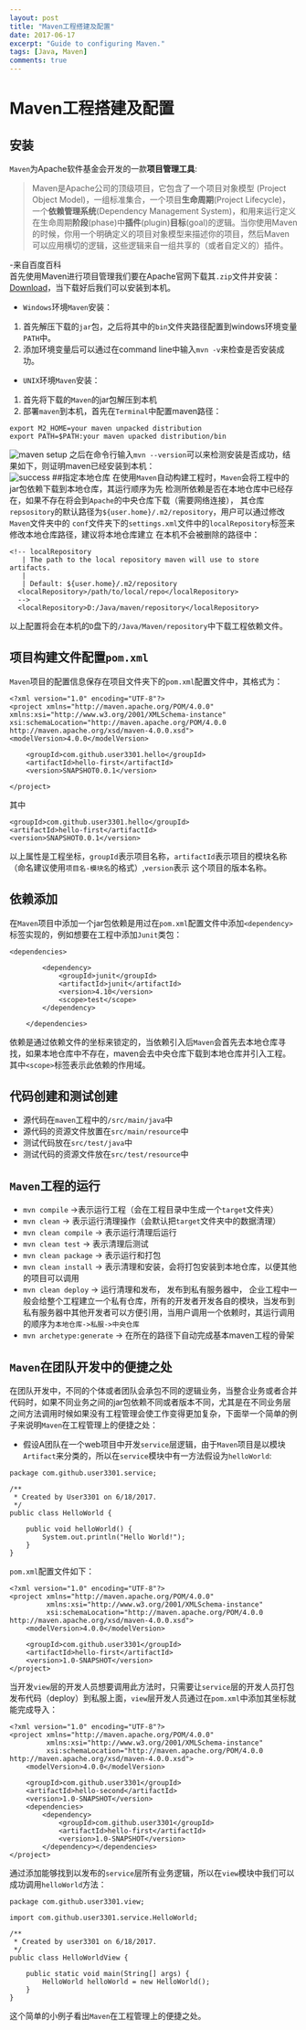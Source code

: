 ```yaml
---
layout: post
title: "Maven工程搭建及配置"
date: 2017-06-17
excerpt: "Guide to configuring Maven."
tags: [Java, Maven]
comments: true
---
```

# Maven工程搭建及配置
## 安装
`Maven`为Apache软件基金会开发的一款**项目管理工具**:

>Maven是Apache公司的顶级项目，它包含了一个项目对象模型 (Project Object Model)，一组标准集合，一个项目**生命周期**(Project Lifecycle)，一个**依赖管理系统**(Dependency Management System)，和用来运行定义在生命周期**阶段**(phase)中**插件**(plugin)**目标**(goal)的逻辑。当你使用Maven的时候，你用一个明确定义的项目对象模型来描述你的项目，然后Maven可以应用横切的逻辑，这些逻辑来自一组共享的（或者自定义的）插件。

-来自百度百科</br>
首先使用Maven进行项目管理我们要在Apache官网下载其`.zip`文件并安装：[Download](https://maven.apache.org/download.cgi)，当下载好后我们可以安装到本机。
* `Windows`环境`Maven`安装：
1. 首先解压下载的`jar`包，之后将其中的`bin`文件夹路径配置到windows环境变量`PATH`中。
2. 添加环境变量后可以通过在command line中输入`mvn -v`来检查是否安装成功。
* `UNIX`环境`Maven`安装：
1. 首先将下载的`Maven`的jar包解压到本机
2. 部署`maven`到本机，首先在`Terminal`中配置maven路径：
```
export M2_HOME=your maven unpacked distribution
export PATH=$PATH:your maven upacked distribution/bin
```
![maven setup](http://ww1.sinaimg.cn/large/6b1abb29gy1fgrp6fu1y3j20cg00waa3.jpg)
之后在命令行输入`mvn --version`可以来检测安装是否成功，结果如下，则证明maven已经安装到本机：</br>
![success](http://ww1.sinaimg.cn/large/6b1abb29gy1fgrpai53lxj20hm02hmxp.jpg)
##指定本地仓库
在使用`Maven`自动构建工程时，`Maven`会将工程中的jar包依赖下载到本地仓库，其运行顺序为先
检测所依赖是否在本地仓库中已经存在，如果不存在将会到`Apache`的中央仓库下载（需要网络连接），
其仓库`repsository`的默认路径为`${user.home}/.m2/repository`，用户可以通过修改`Maven`文件夹中的
`conf`文件夹下的`settings.xml`文件中的`localRepository`标签来修改本地仓库路径，建议将本地仓库建立
在本机不会被删除的路径中：

```
<!-- localRepository
   | The path to the local repository maven will use to store artifacts.
   |
   | Default: ${user.home}/.m2/repository
  <localRepository>/path/to/local/repo</localRepository>
  -->
  <localRepository>D:/Java/maven/repository</localRepository>
```

以上配置将会在本机的`D`盘下的`/Java/Maven/repository`中下载工程依赖文件。
## 项目构建文件配置`pom.xml`
`Maven`项目的配置信息保存在项目文件夹下的`pom.xml`配置文件中，其格式为：

```
<?xml version="1.0" encoding="UTF-8"?>
<project xmlns="http://maven.apache.org/POM/4.0.0" xmlns:xsi="http://www.w3.org/2001/XMLSchema-instance" xsi:schemaLocation="http://maven.apache.org/POM/4.0.0 http://maven.apache.org/xsd/maven-4.0.0.xsd">
<modelVersion>4.0.0</modelVersion>

	<groupId>com.github.user3301.hello</groupId>
	<artifactId>hello-first</artifactId>
	<version>SNAPSHOT0.0.1</version>

</project>
```

其中

```
<groupId>com.github.user3301.hello</groupId>
<artifactId>hello-first</artifactId>
<version>SNAPSHOT0.0.1</version>
```

以上属性是工程坐标，`groupId`表示项目名称，`artifactId`表示项目的模块名称（命名建议使用`项目名-模块名`的格式）,`version`表示
这个项目的版本名称。</br>
## 依赖添加
在`Maven`项目中添加一个jar包依赖是用过在`pom.xml`配置文件中添加`<dependency>`标签实现的，例如想要在工程中添加`Junit`类包：

```
<dependencies>

		<dependency>
			<groupId>junit</groupId>
			<artifactId>junit</artifactId>
			<version>4.10</version>
			<scope>test</scope>
		</dependency>

	</dependencies>
```

依赖是通过依赖文件的坐标来锁定的，当依赖引入后`Maven`会首先去本地仓库寻找，如果本地仓库中不存在，maven会去中央仓库下载到本地仓库并引入工程。 其中`<scope>`标签表示此依赖的作用域。
## 代码创建和测试创建
* 源代码在`maven`工程中的`/src/main/java`中
* 源代码的资源文件放置在`src/main/resource`中
* 测试代码放在`src/test/java`中
* 测试代码的资源文件放在`src/test/resource`中
## `Maven`工程的运行
* `mvn compile` ->表示运行工程（会在工程目录中生成一个`target`文件夹）
* `mvn clean` -> 表示运行清理操作（会默认把`target`文件夹中的数据清理）
* `mvn clean compile` -> 表示运行清理后运行
* `mvn clean test` -> 表示清理后测试
* `mvn clean package` -> 表示运行和打包
* `mvn clean install` -> 表示清理和安装，会将打包安装到本地仓库，以便其他的项目可以调用
* `mvn clean deploy` -> 运行清理和发布， 发布到私有服务器中， 企业工程中一般会给整个工程建立一个私有仓库，所有的开发者开发各自的模块，当发布到私有服务器中其他开发者可以方便引用，当用户调用一个依赖时，其运行调用的顺序为`本地仓库->私服->中央仓库`
* `mvn archetype:generate` -> 在所在的路径下自动完成基本maven工程的骨架
## `Maven`在团队开发中的便捷之处
在团队开发中，不同的个体或者团队会承包不同的逻辑业务，当整合业务或者合并代码时，如果不同业务之间的jar包依赖不同或者版本不同，尤其是在不同业务层之间方法调用时候如果没有工程管理会使工作变得更加复杂，下面举一个简单的例子来说明`Maven`在工程管理上的便捷之处：
* 假设A团队在一个web项目中开发`service`层逻辑，由于`Maven`项目是以模块`Artifact`来分类的，所以在`service`模块中有一方法假设为`helloWorld`:

```
package com.github.user3301.service;

/**
 * Created by User3301 on 6/18/2017.
 */
public class HelloWorld {

    public void helloWorld() {
        System.out.println("Hello World!");
    }
}
```

`pom.xml`配置文件如下：

```
<?xml version="1.0" encoding="UTF-8"?>
<project xmlns="http://maven.apache.org/POM/4.0.0"
         xmlns:xsi="http://www.w3.org/2001/XMLSchema-instance"
         xsi:schemaLocation="http://maven.apache.org/POM/4.0.0 http://maven.apache.org/xsd/maven-4.0.0.xsd">
    <modelVersion>4.0.0</modelVersion>

    <groupId>com.github.user3301</groupId>
    <artifactId>hello-first</artifactId>
    <version>1.0-SNAPSHOT</version>
</project>
```

当开发`view`层的开发人员想要调用此方法时，只需要让`service`层的开发人员打包发布代码（deploy）到私服上面，`view`层开发人员通过在`pom.xml`中添加其坐标就能完成导入：

```
<?xml version="1.0" encoding="UTF-8"?>
<project xmlns="http://maven.apache.org/POM/4.0.0"
         xmlns:xsi="http://www.w3.org/2001/XMLSchema-instance"
         xsi:schemaLocation="http://maven.apache.org/POM/4.0.0 http://maven.apache.org/xsd/maven-4.0.0.xsd">
    <modelVersion>4.0.0</modelVersion>

    <groupId>com.github.user3301</groupId>
    <artifactId>hello-second</artifactId>
    <version>1.0-SNAPSHOT</version>
    <dependencies>
        <dependency>
            <groupId>com.github.user3301</groupId>
            <artifactId>hello-first</artifactId>
            <version>1.0-SNAPSHOT</version>
        </dependency></dependencies>
</project>
```

通过添加<dependency>能够找到以发布的`service`层所有业务逻辑，所以在`view`模块中我们可以成功调用`helloWorld`方法：

```
package com.github.user3301.view;

import com.github.user3301.service.HelloWorld;

/**
 * Created by user3301 on 6/18/2017.
 */
public class HelloWorldView {

    public static void main(String[] args) {
        HelloWorld helloWorld = new HelloWorld();
    }
}
```

这个简单的小例子看出`Maven`在工程管理上的便捷之处。
